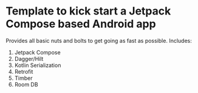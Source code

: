 # Template to kick start a Jetpack Compose based Android app

Provides all basic nuts and bolts to get going as fast as possible. Includes:
1. Jetpack Compose
2. Dagger/Hilt
3. Kotlin Serialization
4. Retrofit
5. Timber
6. Room DB
   
